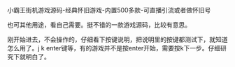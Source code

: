 小霸王街机游戏源码-经典怀旧游戏-内置500多款-可直播引流或者做怀旧号

也可其他用途，看自己需要。挺不错的一款游戏源码，比较有意思。

刚开始进去，不会操作的，仔细看下按键说明，把说明里的按键都测试下，就知道怎么用了。j k enter键等，有的游戏并不是按enter开始，需要按k下一步。仔细研究下就明白了。